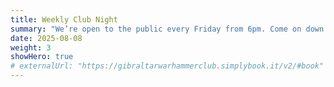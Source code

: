 ```yaml
---
title: Weekly Club Night
summary: "We’re open to the public every Friday from 6pm. Come on down to find to play some games with your friends, meet some new gamers, and find out more about all the amazing events we offer!"
date: 2025-08-08
weight: 3
showHero: true
# externalUrl: "https://gibraltarwarhammerclub.simplybook.it/v2/#book"
---
```


